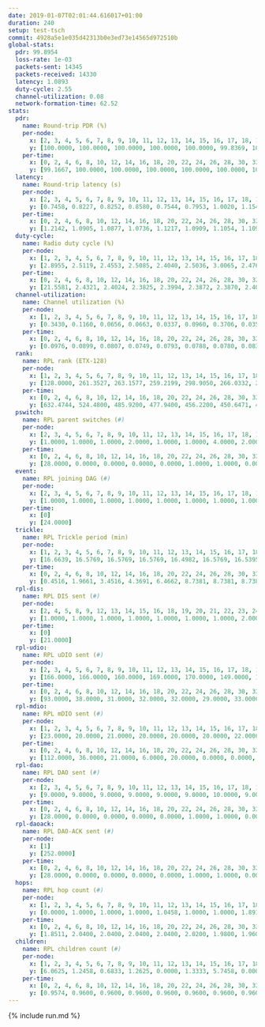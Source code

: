 ```yaml
---
date: 2019-01-07T02:01:44.616017+01:00
duration: 240
setup: test-tsch
commit: 4928a5e1e035d42313b0e3ed73e14565d972510b
global-stats:
  pdr: 99.8954
  loss-rate: 1e-03
  packets-sent: 14345
  packets-received: 14330
  latency: 1.0893
  duty-cycle: 2.55
  channel-utilization: 0.08
  network-formation-time: 62.52
stats:
  pdr:
    name: Round-trip PDR (%)
    per-node:
      x: [2, 3, 4, 5, 6, 7, 8, 9, 10, 11, 12, 13, 14, 15, 16, 17, 18, 19, 20, 21, 22, 23, 24, 25]
      y: [100.0000, 100.0000, 100.0000, 100.0000, 100.0000, 99.8369, 100.0000, 100.0000, 99.8261, 100.0000, 99.2101, 100.0000, 100.0000, 99.8363, 100.0000, 100.0000, 99.8243, 100.0000, 100.0000, 99.8440, 100.0000, 99.6396, 99.6610, 99.8358]
    per-time:
      x: [0, 2, 4, 6, 8, 10, 12, 14, 16, 18, 20, 22, 24, 26, 28, 30, 32, 34, 36, 38, 40, 42, 44, 46, 48, 50, 52, 54, 56, 58, 60, 62, 64, 66, 68, 70, 72, 74, 76, 78, 80, 82, 84, 86, 88, 90, 92, 94, 96, 98, 100, 102, 104, 106, 108, 110, 112, 114, 116, 118, 120, 122, 124, 126, 128, 130, 132, 134, 136, 138, 140, 142, 144, 146, 148, 150, 152, 154, 156, 158, 160, 162, 164, 166, 168, 170, 172, 174, 176, 178, 180, 182, 184, 186, 188, 190, 192, 194, 196, 198, 200, 202, 204, 206, 208, 210, 212, 214, 216, 218, 220, 222, 224, 226, 228, 230, 232, 234, 236, 238, 240]
      y: [99.1667, 100.0000, 100.0000, 100.0000, 100.0000, 100.0000, 100.0000, 100.0000, 100.0000, 100.0000, 100.0000, 100.0000, 100.0000, 99.1597, 100.0000, 98.3333, 100.0000, 100.0000, 100.0000, 99.1667, 99.1597, 100.0000, 100.0000, 100.0000, 100.0000, 100.0000, 100.0000, 100.0000, 99.1597, 100.0000, 100.0000, 100.0000, 100.0000, 100.0000, 100.0000, 100.0000, 100.0000, 98.3333, 99.1667, 100.0000, 100.0000, 100.0000, 99.1667, 100.0000, 100.0000, 100.0000, 100.0000, 99.1667, 100.0000, 100.0000, 100.0000, 100.0000, 100.0000, 100.0000, 100.0000, 100.0000, 100.0000, 100.0000, 100.0000, 100.0000, 100.0000, 100.0000, 99.1667, 100.0000, 100.0000, 100.0000, 100.0000, 100.0000, 100.0000, 100.0000, 100.0000, 100.0000, 100.0000, 100.0000, 100.0000, 100.0000, 99.1667, 100.0000, 100.0000, 100.0000, 100.0000, 100.0000, 100.0000, 100.0000, 100.0000, 100.0000, 100.0000, 100.0000, 100.0000, 100.0000, 100.0000, 100.0000, 99.1667, 100.0000, 100.0000, 100.0000, 100.0000, 100.0000, 100.0000, 100.0000, 100.0000, 100.0000, 100.0000, 100.0000, 100.0000, 100.0000, 100.0000, 100.0000, 100.0000, 100.0000, 100.0000, 100.0000, 100.0000, 100.0000, 100.0000, 100.0000, 100.0000, 100.0000, 100.0000, 100.0000, null]
  latency:
    name: Round-trip latency (s)
    per-node:
      x: [2, 3, 4, 5, 6, 7, 8, 9, 10, 11, 12, 13, 14, 15, 16, 17, 18, 19, 20, 21, 22, 23, 24, 25]
      y: [0.7458, 0.8227, 0.8252, 0.8580, 0.7544, 0.7953, 1.0020, 1.1541, 1.0029, 1.1513, 1.0886, 0.9666, 1.1413, 1.0245, 1.1274, 1.0384, 1.2608, 1.3189, 1.2319, 1.2616, 1.2450, 1.4301, 1.4213, 1.5201]
    per-time:
      x: [0, 2, 4, 6, 8, 10, 12, 14, 16, 18, 20, 22, 24, 26, 28, 30, 32, 34, 36, 38, 40, 42, 44, 46, 48, 50, 52, 54, 56, 58, 60, 62, 64, 66, 68, 70, 72, 74, 76, 78, 80, 82, 84, 86, 88, 90, 92, 94, 96, 98, 100, 102, 104, 106, 108, 110, 112, 114, 116, 118, 120, 122, 124, 126, 128, 130, 132, 134, 136, 138, 140, 142, 144, 146, 148, 150, 152, 154, 156, 158, 160, 162, 164, 166, 168, 170, 172, 174, 176, 178, 180, 182, 184, 186, 188, 190, 192, 194, 196, 198, 200, 202, 204, 206, 208, 210, 212, 214, 216, 218, 220, 222, 224, 226, 228, 230, 232, 234, 236, 238, 240]
      y: [1.2142, 1.0905, 1.0877, 1.0736, 1.1217, 1.0909, 1.1054, 1.1093, 1.1583, 1.1152, 1.1280, 1.1145, 1.1363, 1.1132, 1.1027, 1.0776, 1.1030, 1.0745, 1.0610, 1.0868, 1.1892, 1.2004, 1.1455, 1.1906, 1.1412, 1.2141, 1.1466, 1.2166, 1.1877, 1.1922, 1.1694, 1.1422, 1.1324, 1.1229, 1.1974, 1.0939, 1.1491, 1.1586, 1.1899, 1.1000, 1.1348, 1.1130, 1.1726, 1.1507, 1.0967, 1.1131, 1.1173, 1.0681, 1.0882, 1.0857, 1.0526, 1.0788, 1.0894, 1.1074, 1.0706, 1.0951, 1.1064, 1.1069, 1.0946, 1.0669, 1.0652, 1.0851, 1.0794, 1.1104, 1.0776, 1.0696, 1.0417, 1.0539, 1.0709, 1.0399, 1.0403, 1.0635, 1.0019, 1.0260, 1.0725, 1.0572, 1.0140, 1.0639, 1.0790, 1.0524, 1.0995, 1.0314, 1.0828, 1.0650, 1.0573, 1.0504, 1.0426, 1.0506, 1.1116, 1.0405, 1.0872, 1.0563, 1.0576, 1.0312, 1.0631, 1.0448, 1.0073, 1.0250, 1.0445, 1.0186, 1.0036, 1.0216, 1.0461, 1.0213, 1.0043, 1.0347, 1.0216, 1.0512, 1.0741, 1.0533, 1.0202, 1.0795, 1.0792, 1.1141, 1.0643, 1.0887, 1.0690, 1.0469, 1.0634, 1.0672, null]
  duty-cycle:
    name: Radio duty cycle (%)
    per-node:
      x: [1, 2, 3, 4, 5, 6, 7, 8, 9, 10, 11, 12, 13, 14, 15, 16, 17, 18, 19, 20, 21, 22, 23, 24, 25]
      y: [2.8955, 2.5119, 2.4553, 2.5085, 2.4040, 2.5036, 3.0065, 2.4765, 2.4054, 2.4219, 2.3790, 2.6090, 2.4696, 2.5695, 2.7255, 2.5813, 2.5995, 2.5764, 2.4253, 2.4837, 2.5724, 2.5109, 2.6543, 2.6483, 2.4347]
    per-time:
      x: [0, 2, 4, 6, 8, 10, 12, 14, 16, 18, 20, 22, 24, 26, 28, 30, 32, 34, 36, 38, 40, 42, 44, 46, 48, 50, 52, 54, 56, 58, 60, 62, 64, 66, 68, 70, 72, 74, 76, 78, 80, 82, 84, 86, 88, 90, 92, 94, 96, 98, 100, 102, 104, 106, 108, 110, 112, 114, 116, 118, 120, 122, 124, 126, 128, 130, 132, 134, 136, 138, 140, 142, 144, 146, 148, 150, 152, 154, 156, 158, 160, 162, 164, 166, 168, 170, 172, 174, 176, 178, 180, 182, 184, 186, 188, 190, 192, 194, 196, 198, 200, 202, 204, 206, 208, 210, 212, 214, 216, 218, 220, 222, 224, 226, 228, 230, 232, 234, 236, 238]
      y: [21.5581, 2.4321, 2.4024, 2.3825, 2.3994, 2.3872, 2.3870, 2.4030, 2.3959, 2.3893, 2.3879, 2.3877, 2.3921, 2.3838, 2.4178, 2.3978, 2.3959, 2.4075, 2.3816, 2.3804, 2.3946, 2.4046, 2.3933, 2.4145, 2.3921, 2.3870, 2.4052, 2.3856, 2.4072, 2.4111, 2.4014, 2.3972, 2.4062, 2.3839, 2.3962, 2.3988, 2.3752, 2.3817, 2.4050, 2.4072, 2.3904, 2.4109, 2.4095, 2.4118, 2.4058, 2.3902, 2.3987, 2.3875, 2.3944, 2.3936, 2.4025, 2.3849, 2.3965, 2.3988, 2.3877, 2.3914, 2.3917, 2.4156, 2.3850, 2.3900, 2.4003, 2.3815, 2.3922, 2.4073, 2.3971, 2.3913, 2.3847, 2.3978, 2.3951, 2.3906, 2.3721, 2.3917, 2.3931, 2.3792, 2.3833, 2.4033, 2.3820, 2.3856, 2.4010, 2.3982, 2.3905, 2.3822, 2.3811, 2.4004, 2.3923, 2.3939, 2.4017, 2.3874, 2.3818, 2.3903, 2.3875, 2.3826, 2.3900, 2.3997, 2.3892, 2.3895, 2.3813, 2.3809, 2.3810, 2.3935, 2.3926, 2.4047, 2.3842, 2.3814, 2.3816, 2.3912, 2.3847, 2.3946, 2.3921, 2.3857, 2.3827, 2.4053, 2.3961, 2.3945, 2.4068, 2.3952, 2.3950, 2.3805, 2.3846, 2.3823]
  channel-utilization:
    name: Channel utilization (%)
    per-node:
      x: [1, 2, 3, 4, 5, 6, 7, 8, 9, 10, 11, 12, 13, 14, 15, 16, 17, 18, 19, 20, 21, 22, 23, 24, 25]
      y: [0.3430, 0.1160, 0.0656, 0.0663, 0.0337, 0.0960, 0.3706, 0.0356, 0.0330, 0.0316, 0.0324, 0.0328, 0.0752, 0.0359, 0.1168, 0.0606, 0.1160, 0.0881, 0.0455, 0.0427, 0.0393, 0.0452, 0.0329, 0.0307, 0.0312]
    per-time:
      x: [0, 2, 4, 6, 8, 10, 12, 14, 16, 18, 20, 22, 24, 26, 28, 30, 32, 34, 36, 38, 40, 42, 44, 46, 48, 50, 52, 54, 56, 58, 60, 62, 64, 66, 68, 70, 72, 74, 76, 78, 80, 82, 84, 86, 88, 90, 92, 94, 96, 98, 100, 102, 104, 106, 108, 110, 112, 114, 116, 118, 120, 122, 124, 126, 128, 130, 132, 134, 136, 138, 140, 142, 144, 146, 148, 150, 152, 154, 156, 158, 160, 162, 164, 166, 168, 170, 172, 174, 176, 178, 180, 182, 184, 186, 188, 190, 192, 194, 196, 198, 200, 202, 204, 206, 208, 210, 212, 214, 216, 218, 220, 222, 224, 226, 228, 230, 232, 234, 236, 238]
      y: [0.0976, 0.0899, 0.0807, 0.0749, 0.0793, 0.0788, 0.0780, 0.0833, 0.0797, 0.0806, 0.0784, 0.0815, 0.0813, 0.0779, 0.0940, 0.0828, 0.0810, 0.0843, 0.0765, 0.0750, 0.0833, 0.0906, 0.0847, 0.0901, 0.0830, 0.0807, 0.0883, 0.0808, 0.0916, 0.0882, 0.0898, 0.0860, 0.0858, 0.0780, 0.0847, 0.0827, 0.0782, 0.0789, 0.0846, 0.0883, 0.0786, 0.0855, 0.0863, 0.0912, 0.0823, 0.0815, 0.0830, 0.0790, 0.0829, 0.0770, 0.0838, 0.0759, 0.0801, 0.0836, 0.0786, 0.0794, 0.0796, 0.0917, 0.0775, 0.0788, 0.0825, 0.0774, 0.0810, 0.0871, 0.0822, 0.0794, 0.0751, 0.0796, 0.0793, 0.0779, 0.0712, 0.0796, 0.0798, 0.0742, 0.0753, 0.0829, 0.0739, 0.0759, 0.0817, 0.0820, 0.0790, 0.0755, 0.0749, 0.0816, 0.0786, 0.0790, 0.0825, 0.0766, 0.0764, 0.0789, 0.0779, 0.0756, 0.0769, 0.0814, 0.0773, 0.0783, 0.0753, 0.0740, 0.0754, 0.0800, 0.0792, 0.0834, 0.0750, 0.0736, 0.0727, 0.0787, 0.0766, 0.0804, 0.0816, 0.0759, 0.0746, 0.0829, 0.0803, 0.0818, 0.0878, 0.0808, 0.0830, 0.0762, 0.0766, 0.0761]
  rank:
    name: RPL rank (ETX-128)
    per-node:
      x: [1, 2, 3, 4, 5, 6, 7, 8, 9, 10, 11, 12, 13, 14, 15, 16, 17, 18, 19, 20, 21, 22, 23, 24, 25]
      y: [128.0000, 261.3527, 263.1577, 259.2199, 298.9050, 266.0332, 274.9046, 417.0984, 421.0165, 403.9380, 409.5975, 407.1240, 418.4355, 470.4979, 435.4587, 456.9794, 422.0697, 559.4395, 555.9553, 576.2581, 574.8099, 572.0954, 687.5020, 690.5911, 679.5968]
    per-time:
      x: [0, 2, 4, 6, 8, 10, 12, 14, 16, 18, 20, 22, 24, 26, 28, 30, 32, 34, 36, 38, 40, 42, 44, 46, 48, 50, 52, 54, 56, 58, 60, 62, 64, 66, 68, 70, 72, 74, 76, 78, 80, 82, 84, 86, 88, 90, 92, 94, 96, 98, 100, 102, 104, 106, 108, 110, 112, 114, 116, 118, 120, 122, 124, 126, 128, 130, 132, 134, 136, 138, 140, 142, 144, 146, 148, 150, 152, 154, 156, 158, 160, 162, 164, 166, 168, 170, 172, 174, 176, 178, 180, 182, 184, 186, 188, 190, 192, 194, 196, 198, 200, 202, 204, 206, 208, 210, 212, 214, 216, 218, 220, 222, 224, 226, 228, 230, 232, 234, 236, 238]
      y: [632.4744, 524.4800, 485.9200, 477.9400, 456.2200, 450.6471, 450.8039, 434.6200, 430.7800, 434.4200, 434.1000, 431.3200, 438.6471, 431.0000, 441.5294, 448.6667, 478.8039, 494.1731, 492.7600, 490.3000, 486.0370, 474.7885, 454.3137, 448.6078, 446.2800, 444.7600, 445.0600, 443.8627, 458.5192, 447.6200, 450.1765, 443.3654, 440.7885, 430.9800, 432.5000, 433.3400, 435.5000, 433.9400, 443.9020, 439.5556, 429.3000, 432.9400, 431.0800, 445.4706, 439.0980, 440.7400, 436.2200, 433.8800, 435.5098, 433.0400, 432.4200, 432.2800, 440.2600, 442.6200, 439.3137, 437.0600, 441.6346, 444.7170, 439.5800, 443.4600, 441.3400, 440.1800, 437.4906, 446.2642, 433.7400, 432.0400, 428.5000, 432.1400, 432.4600, 429.9412, 431.8627, 427.3269, 417.5294, 415.2600, 416.9200, 416.0400, 414.0400, 421.3600, 422.8400, 423.9423, 418.8200, 421.3800, 418.7600, 421.8039, 418.0800, 419.0200, 419.7600, 415.8400, 417.6400, 419.5600, 425.7692, 414.2800, 413.4800, 415.1176, 417.4000, 417.2200, 414.7400, 414.7200, 414.2000, 415.6800, 419.7000, 429.1600, 427.8000, 423.0600, 418.3600, 417.6400, 418.6000, 421.6275, 420.7800, 421.7000, 420.4000, 420.6600, 421.0400, 426.2400, 425.9800, 424.8800, 422.3922, 426.1800, 424.5294, 422.9600]
  pswitch:
    name: RPL parent switches (#)
    per-node:
      x: [2, 3, 4, 5, 6, 7, 8, 9, 10, 11, 12, 13, 14, 15, 16, 17, 18, 19, 20, 21, 22, 23, 24, 25]
      y: [1.0000, 1.0000, 1.0000, 2.0000, 1.0000, 1.0000, 4.0000, 2.0000, 2.0000, 1.0000, 2.0000, 8.0000, 1.0000, 2.0000, 3.0000, 4.0000, 8.0000, 6.0000, 8.0000, 2.0000, 1.0000, 11.0000, 7.0000, 8.0000]
    per-time:
      x: [0, 2, 4, 6, 8, 10, 12, 14, 16, 18, 20, 22, 24, 26, 28, 30, 32, 34, 36, 38, 40, 42, 44, 46, 48, 50, 52, 54, 56, 58, 60, 62, 64, 66, 68, 70, 72, 74, 76, 78, 80, 82, 84, 86, 88, 90, 92, 94, 96, 98, 100, 102, 104, 106, 108, 110, 112, 114, 116, 118, 120, 122, 124, 126, 128, 130, 132, 134, 136, 138, 140, 142, 144, 146, 148, 150, 152, 154, 156, 158, 160, 162, 164, 166, 168, 170, 172, 174, 176, 178, 180, 182, 184, 186, 188, 190, 192, 194, 196, 198, 200, 202, 204, 206, 208, 210, 212, 214, 216, 218, 220, 222, 224, 226, 228, 230, 232, 234, 236]
      y: [28.0000, 0.0000, 0.0000, 0.0000, 0.0000, 1.0000, 1.0000, 0.0000, 0.0000, 0.0000, 0.0000, 0.0000, 1.0000, 1.0000, 1.0000, 1.0000, 1.0000, 2.0000, 0.0000, 0.0000, 4.0000, 2.0000, 1.0000, 1.0000, 0.0000, 0.0000, 0.0000, 1.0000, 2.0000, 0.0000, 1.0000, 2.0000, 2.0000, 0.0000, 0.0000, 0.0000, 0.0000, 0.0000, 1.0000, 4.0000, 0.0000, 0.0000, 0.0000, 1.0000, 1.0000, 0.0000, 0.0000, 0.0000, 1.0000, 0.0000, 0.0000, 0.0000, 0.0000, 0.0000, 1.0000, 0.0000, 2.0000, 3.0000, 0.0000, 0.0000, 0.0000, 0.0000, 3.0000, 3.0000, 0.0000, 0.0000, 0.0000, 0.0000, 0.0000, 1.0000, 1.0000, 2.0000, 1.0000, 0.0000, 0.0000, 0.0000, 0.0000, 0.0000, 0.0000, 2.0000, 0.0000, 0.0000, 0.0000, 1.0000, 0.0000, 0.0000, 0.0000, 0.0000, 0.0000, 0.0000, 2.0000, 0.0000, 0.0000, 1.0000, 0.0000, 0.0000, 0.0000, 0.0000, 0.0000, 0.0000, 0.0000, 0.0000, 0.0000, 0.0000, 0.0000, 0.0000, 0.0000, 1.0000, 0.0000, 0.0000, 0.0000, 0.0000, 0.0000, 0.0000, 0.0000, 0.0000, 1.0000, 0.0000, 1.0000]
  event:
    name: RPL joining DAG (#)
    per-node:
      x: [2, 3, 4, 5, 6, 7, 8, 9, 10, 11, 12, 13, 14, 15, 16, 17, 18, 19, 20, 21, 22, 23, 24, 25]
      y: [1.0000, 1.0000, 1.0000, 1.0000, 1.0000, 1.0000, 1.0000, 1.0000, 1.0000, 1.0000, 1.0000, 1.0000, 1.0000, 1.0000, 1.0000, 1.0000, 1.0000, 1.0000, 1.0000, 1.0000, 1.0000, 1.0000, 1.0000, 1.0000]
    per-time:
      x: [0]
      y: [24.0000]
  trickle:
    name: RPL Trickle period (min)
    per-node:
      x: [1, 2, 3, 4, 5, 6, 7, 8, 9, 10, 11, 12, 13, 14, 15, 16, 17, 18, 19, 20, 21, 22, 23, 24, 25]
      y: [16.6639, 16.5769, 16.5769, 16.5769, 16.4982, 16.5769, 16.5395, 16.5421, 16.5344, 16.5344, 16.5304, 16.5338, 16.5571, 16.5253, 16.5344, 16.5332, 16.5421, 16.4872, 16.3385, 16.5566, 16.5290, 16.5228, 16.4240, 16.5106, 16.5566]
    per-time:
      x: [0, 2, 4, 6, 8, 10, 12, 14, 16, 18, 20, 22, 24, 26, 28, 30, 32, 34, 36, 38, 40, 42, 44, 46, 48, 50, 52, 54, 56, 58, 60, 62, 64, 66, 68, 70, 72, 74, 76, 78, 80, 82, 84, 86, 88, 90, 92, 94, 96, 98, 100, 102, 104, 106, 108, 110, 112, 114, 116, 118, 120, 122, 124, 126, 128, 130, 132, 134, 136, 138, 140, 142, 144, 146, 148, 150, 152, 154, 156, 158, 160, 162, 164, 166, 168, 170, 172, 174, 176, 178, 180, 182, 184, 186, 188, 190, 192, 194, 196, 198, 200, 202, 204, 206, 208, 210, 212, 214, 216, 218, 220, 222, 224, 226, 228, 230, 232, 234, 236, 238]
      y: [0.4516, 1.9661, 3.4516, 4.3691, 6.4662, 8.7381, 8.7381, 8.7381, 9.6119, 17.1267, 17.4763, 17.4763, 17.4763, 17.4763, 17.4763, 17.4763, 17.4763, 17.4763, 17.4763, 17.4763, 17.4763, 17.4763, 17.4763, 17.4763, 17.4763, 17.4763, 17.4763, 17.4763, 17.4763, 17.4763, 17.4763, 17.4763, 17.4763, 17.4763, 17.4763, 17.4763, 17.4763, 17.4763, 17.4763, 17.4763, 17.4763, 17.4763, 17.4763, 17.4763, 17.4763, 17.4763, 17.4763, 17.4763, 17.4763, 17.4763, 17.4763, 17.4763, 17.4763, 17.4763, 17.4763, 17.4763, 17.4763, 17.4763, 17.4763, 17.4763, 17.4763, 17.4763, 17.4763, 17.4763, 17.4763, 17.4763, 17.4763, 17.4763, 17.4763, 17.4763, 17.4763, 17.4763, 17.4763, 17.4763, 17.4763, 17.4763, 17.4763, 17.4763, 17.4763, 17.4763, 17.4763, 17.4763, 17.4763, 17.4763, 17.4763, 17.4763, 17.4763, 17.4763, 17.4763, 17.4763, 17.4763, 17.4763, 17.4763, 17.4763, 17.4763, 17.4763, 17.4763, 17.4763, 17.4763, 17.4763, 17.4763, 17.4763, 17.4763, 17.4763, 17.4763, 17.4763, 17.4763, 17.4763, 17.4763, 17.4763, 17.4763, 17.4763, 17.4763, 17.4763, 17.4763, 17.4763, 17.4763, 17.4763, 17.4763, 17.4763]
  rpl-dis:
    name: RPL DIS sent (#)
    per-node:
      x: [2, 4, 5, 8, 9, 12, 13, 14, 15, 16, 18, 19, 20, 21, 22, 23, 24, 25]
      y: [1.0000, 1.0000, 1.0000, 1.0000, 1.0000, 1.0000, 1.0000, 2.0000, 1.0000, 1.0000, 1.0000, 1.0000, 1.0000, 2.0000, 2.0000, 1.0000, 1.0000, 1.0000]
    per-time:
      x: [0]
      y: [21.0000]
  rpl-udio:
    name: RPL uDIO sent (#)
    per-node:
      x: [2, 3, 4, 5, 6, 7, 8, 9, 10, 11, 12, 13, 14, 15, 16, 17, 18, 19, 20, 21, 22, 23, 24, 25]
      y: [166.0000, 166.0000, 160.0000, 169.0000, 170.0000, 149.0000, 161.0000, 166.0000, 166.0000, 160.0000, 166.0000, 163.0000, 172.0000, 156.0000, 161.0000, 167.0000, 158.0000, 162.0000, 166.0000, 170.0000, 167.0000, 171.0000, 163.0000, 167.0000]
    per-time:
      x: [0, 2, 4, 6, 8, 10, 12, 14, 16, 18, 20, 22, 24, 26, 28, 30, 32, 34, 36, 38, 40, 42, 44, 46, 48, 50, 52, 54, 56, 58, 60, 62, 64, 66, 68, 70, 72, 74, 76, 78, 80, 82, 84, 86, 88, 90, 92, 94, 96, 98, 100, 102, 104, 106, 108, 110, 112, 114, 116, 118, 120, 122, 124, 126, 128, 130, 132, 134, 136, 138, 140, 142, 144, 146, 148, 150, 152, 154, 156, 158, 160, 162, 164, 166, 168, 170, 172, 174, 176, 178, 180, 182, 184, 186, 188, 190, 192, 194, 196, 198, 200, 202, 204, 206, 208, 210, 212, 214, 216, 218, 220, 222, 224, 226, 228, 230, 232, 234, 236, 238, 240]
      y: [93.0000, 38.0000, 31.0000, 32.0000, 32.0000, 29.0000, 33.0000, 35.0000, 31.0000, 36.0000, 31.0000, 37.0000, 33.0000, 34.0000, 29.0000, 38.0000, 35.0000, 36.0000, 28.0000, 36.0000, 30.0000, 28.0000, 35.0000, 35.0000, 34.0000, 31.0000, 33.0000, 34.0000, 31.0000, 30.0000, 34.0000, 34.0000, 32.0000, 30.0000, 35.0000, 31.0000, 32.0000, 33.0000, 30.0000, 35.0000, 28.0000, 34.0000, 32.0000, 27.0000, 34.0000, 31.0000, 33.0000, 33.0000, 29.0000, 28.0000, 33.0000, 32.0000, 30.0000, 32.0000, 31.0000, 33.0000, 33.0000, 32.0000, 31.0000, 31.0000, 32.0000, 34.0000, 33.0000, 35.0000, 32.0000, 34.0000, 27.0000, 34.0000, 37.0000, 30.0000, 31.0000, 31.0000, 32.0000, 30.0000, 33.0000, 39.0000, 28.0000, 33.0000, 33.0000, 33.0000, 31.0000, 29.0000, 31.0000, 31.0000, 30.0000, 33.0000, 30.0000, 34.0000, 31.0000, 31.0000, 33.0000, 32.0000, 35.0000, 36.0000, 34.0000, 33.0000, 30.0000, 38.0000, 34.0000, 31.0000, 36.0000, 34.0000, 30.0000, 30.0000, 33.0000, 30.0000, 34.0000, 35.0000, 29.0000, 32.0000, 31.0000, 33.0000, 31.0000, 34.0000, 31.0000, 36.0000, 28.0000, 33.0000, 32.0000, 30.0000, 1.0000]
  rpl-mdio:
    name: RPL mDIO sent (#)
    per-node:
      x: [1, 2, 3, 4, 5, 6, 7, 8, 9, 10, 11, 12, 13, 14, 15, 16, 17, 18, 19, 20, 21, 22, 23, 24, 25]
      y: [23.0000, 20.0000, 21.0000, 20.0000, 20.0000, 20.0000, 22.0000, 20.0000, 21.0000, 22.0000, 21.0000, 21.0000, 22.0000, 21.0000, 20.0000, 20.0000, 23.0000, 22.0000, 25.0000, 20.0000, 20.0000, 20.0000, 26.0000, 20.0000, 21.0000]
    per-time:
      x: [0, 2, 4, 6, 8, 10, 12, 14, 16, 18, 20, 22, 24, 26, 28, 30, 32, 34, 36, 38, 40, 42, 44, 46, 48, 50, 52, 54, 56, 58, 60, 62, 64, 66, 68, 70, 72, 74, 76, 78, 80, 82, 84, 86, 88, 90, 92, 94, 96, 98, 100, 102, 104, 106, 108, 110, 112, 114, 116, 118, 120, 122, 124, 126, 128, 130, 132, 134, 136, 138, 140, 142, 144, 146, 148, 150, 152, 154, 156, 158, 160, 162, 164, 166, 168, 170, 172, 174, 176, 178, 180, 182, 184, 186, 188, 190, 192, 194, 196, 198, 200, 202, 204, 206, 208, 210, 212, 214, 216, 218, 220, 222, 224, 226, 228, 230, 232, 234, 236, 238, 240]
      y: [112.0000, 36.0000, 21.0000, 6.0000, 20.0000, 0.0000, 0.0000, 15.0000, 10.0000, 0.0000, 0.0000, 0.0000, 0.0000, 5.0000, 0.0000, 3.0000, 7.0000, 9.0000, 1.0000, 0.0000, 0.0000, 0.0000, 5.0000, 7.0000, 5.0000, 4.0000, 4.0000, 0.0000, 0.0000, 0.0000, 0.0000, 4.0000, 8.0000, 4.0000, 6.0000, 3.0000, 0.0000, 0.0000, 0.0000, 1.0000, 3.0000, 9.0000, 6.0000, 6.0000, 0.0000, 0.0000, 0.0000, 0.0000, 0.0000, 8.0000, 7.0000, 7.0000, 3.0000, 0.0000, 0.0000, 0.0000, 2.0000, 3.0000, 7.0000, 4.0000, 8.0000, 1.0000, 0.0000, 0.0000, 0.0000, 2.0000, 5.0000, 8.0000, 5.0000, 5.0000, 0.0000, 0.0000, 0.0000, 0.0000, 3.0000, 7.0000, 4.0000, 3.0000, 8.0000, 0.0000, 0.0000, 0.0000, 0.0000, 7.0000, 5.0000, 4.0000, 5.0000, 4.0000, 0.0000, 0.0000, 0.0000, 0.0000, 7.0000, 7.0000, 8.0000, 1.0000, 2.0000, 0.0000, 0.0000, 0.0000, 4.0000, 7.0000, 3.0000, 4.0000, 6.0000, 1.0000, 0.0000, 0.0000, 0.0000, 4.0000, 3.0000, 10.0000, 6.0000, 1.0000, 1.0000, 0.0000, 0.0000, 0.0000, 3.0000, 4.0000, 4.0000]
  rpl-dao:
    name: RPL DAO sent (#)
    per-node:
      x: [2, 3, 4, 5, 6, 7, 8, 9, 10, 11, 12, 13, 14, 15, 16, 17, 18, 19, 20, 21, 22, 23, 24, 25]
      y: [9.0000, 9.0000, 9.0000, 9.0000, 9.0000, 9.0000, 10.0000, 9.0000, 12.0000, 9.0000, 11.0000, 12.0000, 10.0000, 9.0000, 10.0000, 11.0000, 12.0000, 12.0000, 13.0000, 10.0000, 9.0000, 16.0000, 12.0000, 14.0000]
    per-time:
      x: [0, 2, 4, 6, 8, 10, 12, 14, 16, 18, 20, 22, 24, 26, 28, 30, 32, 34, 36, 38, 40, 42, 44, 46, 48, 50, 52, 54, 56, 58, 60, 62, 64, 66, 68, 70, 72, 74, 76, 78, 80, 82, 84, 86, 88, 90, 92, 94, 96, 98, 100, 102, 104, 106, 108, 110, 112, 114, 116, 118, 120, 122, 124, 126, 128, 130, 132, 134, 136, 138, 140, 142, 144, 146, 148, 150, 152, 154, 156, 158, 160, 162, 164, 166, 168, 170, 172, 174, 176, 178, 180, 182, 184, 186, 188, 190, 192, 194, 196, 198, 200, 202, 204, 206, 208, 210, 212, 214, 216, 218, 220, 222, 224, 226, 228, 230, 232, 234, 236, 238, 240]
      y: [28.0000, 0.0000, 0.0000, 0.0000, 0.0000, 1.0000, 1.0000, 0.0000, 0.0000, 0.0000, 0.0000, 0.0000, 1.0000, 1.0000, 20.0000, 2.0000, 1.0000, 2.0000, 0.0000, 1.0000, 4.0000, 2.0000, 2.0000, 0.0000, 0.0000, 0.0000, 0.0000, 2.0000, 13.0000, 2.0000, 1.0000, 3.0000, 2.0000, 0.0000, 1.0000, 3.0000, 0.0000, 0.0000, 1.0000, 5.0000, 0.0000, 2.0000, 3.0000, 10.0000, 1.0000, 3.0000, 1.0000, 1.0000, 2.0000, 0.0000, 0.0000, 0.0000, 0.0000, 3.0000, 1.0000, 1.0000, 6.0000, 11.0000, 1.0000, 2.0000, 0.0000, 1.0000, 4.0000, 3.0000, 0.0000, 0.0000, 0.0000, 0.0000, 0.0000, 1.0000, 4.0000, 11.0000, 3.0000, 0.0000, 2.0000, 0.0000, 1.0000, 3.0000, 0.0000, 2.0000, 0.0000, 0.0000, 0.0000, 2.0000, 1.0000, 7.0000, 7.0000, 0.0000, 2.0000, 0.0000, 3.0000, 2.0000, 0.0000, 3.0000, 0.0000, 0.0000, 0.0000, 0.0000, 1.0000, 3.0000, 9.0000, 2.0000, 2.0000, 0.0000, 2.0000, 2.0000, 1.0000, 4.0000, 0.0000, 0.0000, 0.0000, 0.0000, 1.0000, 2.0000, 8.0000, 3.0000, 2.0000, 1.0000, 1.0000, 2.0000, 0.0000]
  rpl-daoack:
    name: RPL DAO-ACK sent (#)
    per-node:
      x: [1]
      y: [252.0000]
    per-time:
      x: [0, 2, 4, 6, 8, 10, 12, 14, 16, 18, 20, 22, 24, 26, 28, 30, 32, 34, 36, 38, 40, 42, 44, 46, 48, 50, 52, 54, 56, 58, 60, 62, 64, 66, 68, 70, 72, 74, 76, 78, 80, 82, 84, 86, 88, 90, 92, 94, 96, 98, 100, 102, 104, 106, 108, 110, 112, 114, 116, 118, 120, 122, 124, 126, 128, 130, 132, 134, 136, 138, 140, 142, 144, 146, 148, 150, 152, 154, 156, 158, 160, 162, 164, 166, 168, 170, 172, 174, 176, 178, 180, 182, 184, 186, 188, 190, 192, 194, 196, 198, 200, 202, 204, 206, 208, 210, 212, 214, 216, 218, 220, 222, 224, 226, 228, 230, 232, 234, 236, 238, 240]
      y: [28.0000, 0.0000, 0.0000, 0.0000, 0.0000, 1.0000, 1.0000, 0.0000, 0.0000, 0.0000, 0.0000, 0.0000, 1.0000, 1.0000, 19.0000, 2.0000, 1.0000, 2.0000, 0.0000, 1.0000, 4.0000, 2.0000, 2.0000, 0.0000, 0.0000, 0.0000, 0.0000, 2.0000, 12.0000, 2.0000, 1.0000, 3.0000, 2.0000, 0.0000, 1.0000, 3.0000, 0.0000, 0.0000, 1.0000, 5.0000, 0.0000, 2.0000, 3.0000, 10.0000, 1.0000, 3.0000, 1.0000, 1.0000, 2.0000, 0.0000, 0.0000, 0.0000, 0.0000, 3.0000, 1.0000, 1.0000, 6.0000, 11.0000, 1.0000, 2.0000, 0.0000, 1.0000, 4.0000, 3.0000, 0.0000, 0.0000, 0.0000, 0.0000, 0.0000, 1.0000, 4.0000, 11.0000, 3.0000, 0.0000, 2.0000, 0.0000, 1.0000, 3.0000, 0.0000, 2.0000, 0.0000, 0.0000, 0.0000, 2.0000, 1.0000, 6.0000, 8.0000, 0.0000, 2.0000, 0.0000, 3.0000, 2.0000, 0.0000, 3.0000, 0.0000, 0.0000, 0.0000, 0.0000, 1.0000, 3.0000, 8.0000, 2.0000, 2.0000, 0.0000, 2.0000, 2.0000, 1.0000, 4.0000, 0.0000, 0.0000, 0.0000, 0.0000, 1.0000, 2.0000, 8.0000, 3.0000, 2.0000, 1.0000, 1.0000, 2.0000, 0.0000]
  hops:
    name: RPL hop count (#)
    per-node:
      x: [1, 2, 3, 4, 5, 6, 7, 8, 9, 10, 11, 12, 13, 14, 15, 16, 17, 18, 19, 20, 21, 22, 23, 24, 25]
      y: [0.0000, 1.0000, 1.0000, 1.0000, 1.0458, 1.0000, 1.0000, 1.8917, 2.0000, 2.0000, 2.0000, 2.0000, 2.0000, 2.0000, 2.0000, 2.0000, 2.0000, 2.6917, 2.9917, 3.0000, 3.0000, 3.0000, 3.9749, 3.8159, 3.8417]
    per-time:
      x: [0, 2, 4, 6, 8, 10, 12, 14, 16, 18, 20, 22, 24, 26, 28, 30, 32, 34, 36, 38, 40, 42, 44, 46, 48, 50, 52, 54, 56, 58, 60, 62, 64, 66, 68, 70, 72, 74, 76, 78, 80, 82, 84, 86, 88, 90, 92, 94, 96, 98, 100, 102, 104, 106, 108, 110, 112, 114, 116, 118, 120, 122, 124, 126, 128, 130, 132, 134, 136, 138, 140, 142, 144, 146, 148, 150, 152, 154, 156, 158, 160, 162, 164, 166, 168, 170, 172, 174, 176, 178, 180, 182, 184, 186, 188, 190, 192, 194, 196, 198, 200, 202, 204, 206, 208, 210, 212, 214, 216, 218, 220, 222, 224, 226, 228, 230, 232, 234, 236, 238]
      y: [1.8511, 2.0400, 2.0400, 2.0400, 2.0400, 2.0200, 1.9800, 1.9600, 1.9600, 1.9600, 1.9600, 1.9600, 1.9600, 2.0000, 2.0600, 2.1200, 2.1200, 2.1200, 2.1200, 2.1200, 2.1200, 2.2600, 2.2000, 2.1200, 2.1200, 2.1200, 2.1200, 2.1200, 2.1200, 2.1200, 2.1200, 2.1200, 2.1200, 2.1200, 2.1200, 2.1200, 2.1200, 2.1200, 2.1200, 2.1200, 2.1200, 2.1200, 2.1200, 2.1200, 2.1200, 2.1200, 2.1200, 2.1200, 2.1200, 2.1200, 2.1200, 2.1200, 2.1200, 2.1200, 2.1200, 2.1200, 2.1200, 2.1200, 2.1200, 2.1200, 2.1200, 2.1200, 2.1200, 2.1200, 2.1200, 2.1200, 2.1200, 2.1200, 2.1200, 2.0000, 2.0200, 2.0600, 2.0800, 2.0800, 2.0800, 2.0800, 2.0800, 2.0800, 2.0800, 2.0400, 2.0400, 2.0400, 2.0400, 2.0400, 2.0400, 2.0400, 2.0400, 2.0400, 2.0400, 2.0400, 2.0200, 1.9600, 1.9600, 2.0400, 2.1200, 2.1200, 2.1200, 2.1200, 2.1200, 2.1200, 2.1200, 2.1200, 2.1200, 2.1200, 2.1200, 2.1200, 2.1200, 2.1200, 2.1200, 2.1200, 2.1200, 2.1200, 2.1200, 2.1200, 2.1200, 2.1200, 2.1200, 2.1200, 2.1200, 2.1200]
  children:
    name: RPL children count (#)
    per-node:
      x: [1, 2, 3, 4, 5, 6, 7, 8, 9, 10, 11, 12, 13, 14, 15, 16, 17, 18, 19, 20, 21, 22, 23, 24, 25]
      y: [6.0625, 1.2458, 0.6833, 1.2625, 0.0000, 1.3333, 5.7458, 0.0000, 0.0000, 0.0000, 0.0000, 0.0000, 1.0042, 0.0000, 1.8542, 0.4292, 1.3583, 1.7083, 0.3583, 0.3000, 0.1625, 0.4812, 0.0000, 0.0000, 0.0000]
    per-time:
      x: [0, 2, 4, 6, 8, 10, 12, 14, 16, 18, 20, 22, 24, 26, 28, 30, 32, 34, 36, 38, 40, 42, 44, 46, 48, 50, 52, 54, 56, 58, 60, 62, 64, 66, 68, 70, 72, 74, 76, 78, 80, 82, 84, 86, 88, 90, 92, 94, 96, 98, 100, 102, 104, 106, 108, 110, 112, 114, 116, 118, 120, 122, 124, 126, 128, 130, 132, 134, 136, 138, 140, 142, 144, 146, 148, 150, 152, 154, 156, 158, 160, 162, 164, 166, 168, 170, 172, 174, 176, 178, 180, 182, 184, 186, 188, 190, 192, 194, 196, 198, 200, 202, 204, 206, 208, 210, 212, 214, 216, 218, 220, 222, 224, 226, 228, 230, 232, 234, 236, 238]
      y: [0.9574, 0.9600, 0.9600, 0.9600, 0.9600, 0.9600, 0.9600, 0.9600, 0.9600, 0.9600, 0.9600, 0.9600, 0.9600, 0.9600, 0.9600, 0.9600, 0.9600, 0.9600, 0.9600, 0.9600, 0.9600, 0.9600, 0.9600, 0.9600, 0.9600, 0.9600, 0.9600, 0.9600, 0.9600, 0.9600, 0.9600, 0.9600, 0.9600, 0.9600, 0.9600, 0.9600, 0.9600, 0.9600, 0.9600, 0.9600, 0.9600, 0.9600, 0.9600, 0.9600, 0.9600, 0.9600, 0.9600, 0.9600, 0.9600, 0.9600, 0.9600, 0.9600, 0.9600, 0.9600, 0.9600, 0.9600, 0.9600, 0.9600, 0.9600, 0.9600, 0.9600, 0.9600, 0.9600, 0.9600, 0.9600, 0.9600, 0.9600, 0.9600, 0.9600, 0.9600, 0.9600, 0.9600, 0.9600, 0.9600, 0.9600, 0.9600, 0.9600, 0.9600, 0.9600, 0.9600, 0.9600, 0.9600, 0.9600, 0.9600, 0.9600, 0.9600, 0.9600, 0.9600, 0.9600, 0.9600, 0.9600, 0.9600, 0.9600, 0.9600, 0.9600, 0.9600, 0.9600, 0.9600, 0.9600, 0.9600, 0.9600, 0.9600, 0.9600, 0.9600, 0.9600, 0.9600, 0.9600, 0.9600, 0.9600, 0.9600, 0.9600, 0.9600, 0.9600, 0.9600, 0.9600, 0.9600, 0.9600, 0.9600, 0.9600, 0.9600]
---
```


{% include run.md %}
